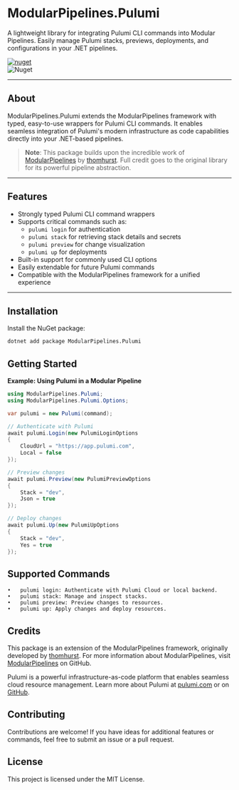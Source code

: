 # ModularPipelines.Pulumi

A lightweight library for integrating Pulumi CLI commands into Modular Pipelines. Easily manage Pulumi stacks, previews, deployments, and configurations in your .NET pipelines.

[![nuget](https://img.shields.io/nuget/v/Mythetech.ModularPipelines.Pulumi.svg)](https://www.nuget.org/packages/Mythetech.ModularPipelines.Pulumi/)  
![Nuget](https://img.shields.io/nuget/dt/Mythetech.ModularPipelines.Pulumi)

---

## **About**

ModularPipelines.Pulumi extends the ModularPipelines framework with typed, easy-to-use wrappers for Pulumi CLI commands. It enables seamless integration of Pulumi's modern infrastructure as code capabilities directly into your .NET-based pipelines.

> **Note**: This package builds upon the incredible work of [ModularPipelines](https://github.com/thomhurst/ModularPipelines) by [thomhurst](https://github.com/thomhurst). Full credit goes to the original library for its powerful pipeline abstraction.

---

## **Features**

- Strongly typed Pulumi CLI command wrappers
- Supports critical commands such as:
  - `pulumi login` for authentication
  - `pulumi stack` for retrieving stack details and secrets
  - `pulumi preview` for change visualization
  - `pulumi up` for deployments
- Built-in support for commonly used CLI options
- Easily extendable for future Pulumi commands
- Compatible with the ModularPipelines framework for a unified experience

---

## **Installation**

Install the NuGet package:

```bash
dotnet add package ModularPipelines.Pulumi
```

## **Getting Started**

**Example: Using Pulumi in a Modular Pipeline**

```csharp
using ModularPipelines.Pulumi;
using ModularPipelines.Pulumi.Options;

var pulumi = new Pulumi(command);

// Authenticate with Pulumi
await pulumi.Login(new PulumiLoginOptions
{
    CloudUrl = "https://app.pulumi.com",
    Local = false
});

// Preview changes
await pulumi.Preview(new PulumiPreviewOptions
{
    Stack = "dev",
    Json = true
});

// Deploy changes
await pulumi.Up(new PulumiUpOptions
{
    Stack = "dev",
    Yes = true
});
```

## **Supported Commands**
	•	pulumi login: Authenticate with Pulumi Cloud or local backend.
	•	pulumi stack: Manage and inspect stacks.
	•	pulumi preview: Preview changes to resources.
	•	pulumi up: Apply changes and deploy resources.

## **Credits**

This package is an extension of the ModularPipelines framework, originally developed by [thomhurst](https://github.com/thomhurst).
For more information about ModularPipelines, visit [ModularPipelines](https://github.com/thomhurst/ModularPipelines) on GitHub.

Pulumi is a powerful infrastructure-as-code platform that enables seamless cloud resource management. Learn more about Pulumi at [pulumi.com](https://www.pulumi.com/) or on [GitHub](https://github.com/pulumi).

## **Contributing**

Contributions are welcome! If you have ideas for additional features or commands, feel free to submit an issue or a pull request.

## **License**

This project is licensed under the MIT License.
